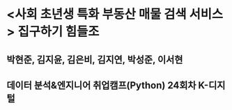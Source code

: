 # <사회 초년생 특화 부동산 매물 검색 서비스> 집구하기 힘들조

## 박현준, 김지윤, 김은비, 김지연, 박성준, 이서현

## 데이터 분석&엔지니어 취업캠프(Python) 24회차 K-디지털